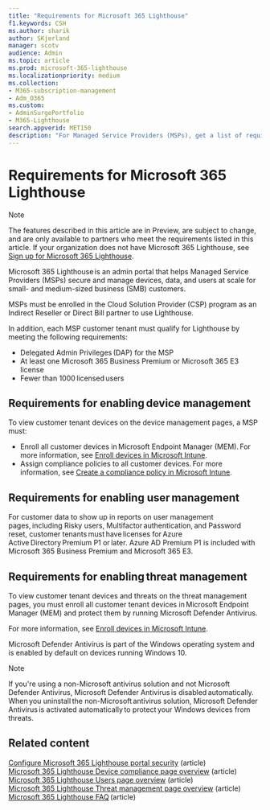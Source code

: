 ```yaml
---
title: "Requirements for Microsoft 365 Lighthouse"
f1.keywords: CSH
ms.author: sharik
author: SKjerland
manager: scotv
audience: Admin
ms.topic: article
ms.prod: microsoft-365-lighthouse
ms.localizationpriority: medium
ms.collection:
- M365-subscription-management
- Adm_O365
ms.custom:
- AdminSurgePortfolio
- M365-Lighthouse                         
search.appverid: MET150
description: "For Managed Service Providers (MSPs), get a list of requirements to use Microsoft 365 Lighthouse."
---
```


# Requirements for Microsoft 365 Lighthouse

> [!NOTE]
> The features described in this article are in Preview, are subject to change, and are only available to partners who meet the requirements listed in this article. If your organization does not have Microsoft 365 Lighthouse, see [Sign up for Microsoft 365 Lighthouse](m365-lighthouse-sign-up.md).

Microsoft 365 Lighthouse is an admin portal that helps Managed Service Providers (MSPs) secure and manage devices, data, and users at scale for small- and medium-sized business (SMB) customers.  

MSPs must be enrolled in the Cloud Solution Provider (CSP) program as an Indirect Reseller or Direct Bill partner to use Lighthouse.  

In addition, each MSP customer tenant must qualify for Lighthouse by meeting the following requirements: 
 
- Delegated Admin Privileges (DAP) for the MSP 
- At least one Microsoft 365 Business Premium or Microsoft 365 E3 license 
- Fewer than 1000 licensed users  

## Requirements for enabling device management   

To view customer tenant devices on the device management pages, a MSP must:    

- Enroll all customer devices in Microsoft Endpoint Manager (MEM). For more information, see [Enroll devices in Microsoft Intune](/mem/intune/enrollment/).
- Assign compliance policies to all customer devices. For more information, see [Create a compliance policy in Microsoft Intune](/mem/intune/protect/create-compliance-policy). 

## Requirements for enabling user management 

For customer data to show up in reports on user management pages, including Risky users, Multifactor authentication, and Password reset, customer tenants must have licenses for Azure Active Directory Premium P1 or later. Azure AD Premium P1 is included with Microsoft 365 Business Premium and Microsoft 365 E3.   

## Requirements for enabling threat management 

To view customer tenant devices and threats on the threat management pages, you must enroll all customer tenant devices in Microsoft Endpoint Manager (MEM) and protect them by running Microsoft Defender Antivirus.  

For more information, see [Enroll devices in Microsoft Intune](/mem/intune/enrollment/).  

Microsoft Defender Antivirus is part of the Windows operating system and is enabled by default on devices running Windows 10.  

> [!NOTE] 
> If you're using a non-Microsoft antivirus solution and not Microsoft Defender Antivirus, Microsoft Defender Antivirus is disabled automatically. When you uninstall the non-Microsoft antivirus solution, Microsoft Defender Antivirus is activated automatically to protect your Windows devices from threats.    

## Related content   

[Configure Microsoft 365 Lighthouse portal security](m365-lighthouse-configure-portal-security.md) (article)\
[Microsoft 365 Lighthouse Device compliance page overview](m365-lighthouse-device-compliance-page-overview.md) (article)\
[Microsoft 365 Lighthouse Users page overview](m365-lighthouse-users-page-overview.md) (article)\
[Microsoft 365 Lighthouse Threat management page overview](m365-lighthouse-threat-management-page-overview.md) (article)\
[Microsoft 365 Lighthouse FAQ](m365-lighthouse-faq.yml) (article)

